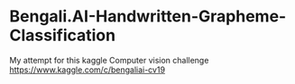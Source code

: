 # Bengali.AI-Handwritten-Grapheme-Classification
My attempt for this kaggle Computer vision challenge https://www.kaggle.com/c/bengaliai-cv19
